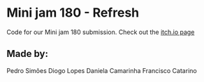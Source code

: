 # Mini jam 180 - Refresh

Code for our Mini jam 180 submission. Check out the [itch.io page](https://danieladoescode.itch.io)


## Made by:
Pedro Simões
Diogo Lopes
Daniela Camarinha
Francisco Catarino

